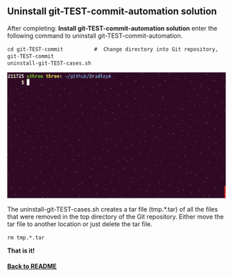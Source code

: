 ## Uninstall git-TEST-commit-automation solution

After completing: **Install git-TEST-commit-automation solution** enter the following command to uninstall git-TEST-commit-automation.

    cd git-TEST-commit          #  Change directory into Git repository, git-TEST-commit
    uninstall-git-TEST-cases.sh    

<img id="Steps git-TEST-commit-automation-2-1.gif" src="../images/git-TEST-commit-automation-2-1.gif" >

The uninstall-git-TEST-cases.sh creates a tar file (tmp.\*.tar) of all the files that were removed in the top directory of the Git repository.  Either move the tar file to another location or just delete the tar file.

    rm tmp.*.tar

**That is it!**

#### [Back to README](https://github.com/BradleyA/git-TEST-commit-automation/tree/master/hooks#uninstall-git-test-commit-automation-solution)
